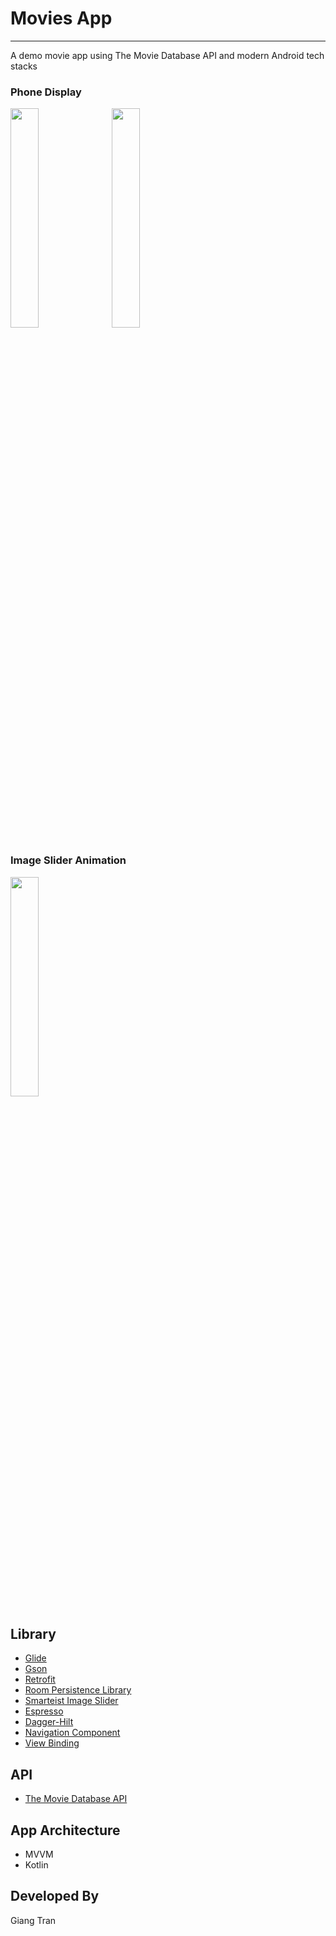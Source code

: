 # Movies App
---
A demo movie app using The Movie Database API and modern Android tech stacks
### Phone Display
<img src="https://user-images.githubusercontent.com/78507684/232574774-1b3ee633-4f3d-4150-b603-bd488f022e93.png" width="30%" height="30%">&ensp;
<img src="https://user-images.githubusercontent.com/78507684/232575237-187c627f-16d3-46ea-912c-3748ec2eafa2.png" width="30%" height="30%">

### Image Slider Animation
<img src="https://user-images.githubusercontent.com/78507684/232583747-212d64f0-4e8f-40aa-a240-9124b5c90b38.webm" width="30%" height="30%">

## Library
* [Glide](https://github.com/bumptech/glide/)
* [Gson](https://github.com/google/gson/)
* [Retrofit](https://square.github.io/retrofit/)
* [Room Persistence Library](https://developer.android.com/topic/libraries/architecture/room)
* [Smarteist Image Slider](https://github.com/smarteist/Android-Image-Slider)
* [Espresso](https://developer.android.com/training/testing/espresso)
* [Dagger-Hilt](https://developer.android.com/training/dependency-injection/hilt-android)
* [Navigation Component](https://developer.android.com/guide/navigation)
* [View Binding](https://developer.android.com/topic/libraries/view-binding)

## API
* [The Movie Database API](https://developers.themoviedb.org/3/getting-started/introduction)
## App Architecture
* MVVM
* Kotlin

## Developed By
Giang Tran
